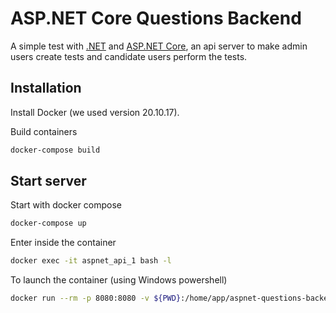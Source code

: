# ASP.NET Core Questions Backend

A simple test with [.NET](https://learn.microsoft.com/en-us/dotnet/core/introduction) and [ASP.NET Core](https://github.com/dotnet/aspnetcore), an api server to make admin users create tests and candidate users perform the tests.

## Installation

Install Docker (we used version 20.10.17).

Build containers

```bash
docker-compose build
```

## Start server

Start with docker compose

```bash
docker-compose up
```

Enter inside the container

```bash
docker exec -it aspnet_api_1 bash -l
```

To launch the container (using Windows powershell)
```bash
docker run --rm -p 8080:8080 -v ${PWD}:/home/app/aspnet-questions-backend -it aspnet_api bash -l
```
